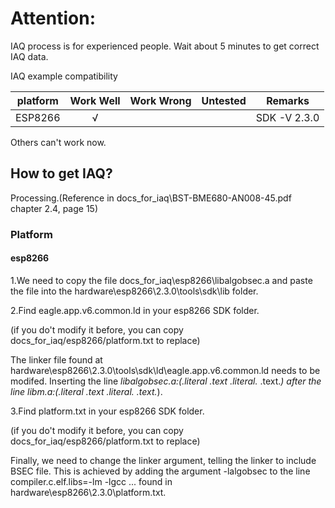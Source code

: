 # Attention:

IAQ process is for experienced people.
Wait about 5 minutes to get correct IAQ data.

IAQ example compatibility

platform                | Work Well | Work Wrong | Untested  | Remarks
------------------ | :----------: | :----------: | :---------: | -----
ESP8266  |      √       |             |            | SDK -V 2.3.0

Others can't work now.

## How to get IAQ?

Processing.(Reference in docs_for_iaq\BST-BME680-AN008-45.pdf chapter 2.4, page 15)

### Platform

#### esp8266

1.We need to copy the file docs_for_iaq\esp8266\libalgobsec.a and paste the file into the hardware\esp8266\2.3.0\tools\sdk\lib folder.

2.Find eagle.app.v6.common.ld in your esp8266 SDK folder.

(if you do't modify it before, you can copy docs_for_iaq/esp8266/platform.txt to replace)

The linker file found at hardware\esp8266\2.3.0\tools\sdk\ld\eagle.app.v6.common.ld needs to be modifed.
Inserting the line *libalgobsec.a:(.literal .text .literal.* .text.*) after the line *libm.a:(.literal .text .literal.* .text.*).

3.Find platform.txt in your esp8266 SDK folder.

(if you do't modify it before, you can copy docs_for_iaq/esp8266/platform.txt to replace)

Finally, we need to change the linker argument, telling the linker to include BSEC file. This is achieved by adding the
argument -lalgobsec to the line compiler.c.elf.libs=-lm -lgcc ... found in hardware\esp8266\2.3.0\platform.txt.
